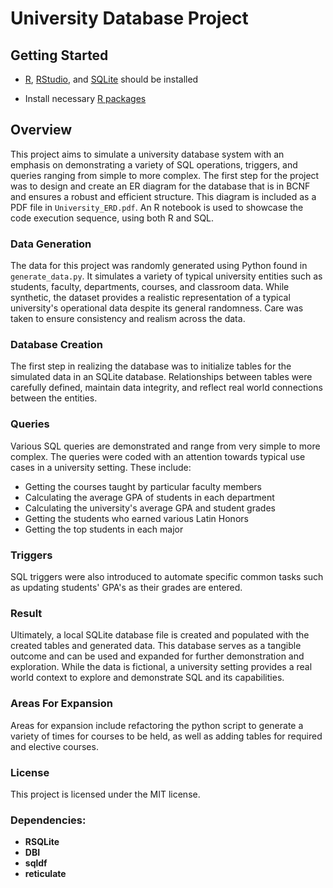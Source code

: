 # University Database Project

## Getting Started

- [R], [RStudio], and [SQLite] should be installed
  
- Install necessary [R packages](#dependencies)

## Overview

This project aims to simulate a university database system with an emphasis on demonstrating a variety of SQL operations, triggers, and queries ranging from simple to more complex. The first step for the project was to design and create an ER diagram for the database that is in BCNF and ensures a robust and efficient structure. This diagram is included as a PDF file in `University_ERD.pdf`. An R notebook is used to showcase the code execution sequence, using both R and SQL.

### Data Generation
The data for this project was randomly generated using Python found in `generate_data.py`. It simulates a variety of typical university entities such as students, faculty, departments, courses, and classroom data. While synthetic, the dataset provides a realistic representation of a typical university's operational data despite its general randomness. Care was taken to ensure consistency and realism across the data.

### Database Creation
The first step in realizing the database was to initialize tables for the simulated data in an SQLite database. Relationships between tables were carefully defined, maintain data integrity, and reflect real world connections between the entities.

### Queries
Various SQL queries are demonstrated and range from very simple to more complex. The queries were coded with an attention towards typical use cases in a university setting. These include:

- Getting the courses taught by particular faculty members
- Calculating the average GPA of students in each department
- Calculating the university's average GPA and student grades
- Getting the students who earned various Latin Honors
- Getting the top students in each major

### Triggers
SQL triggers were also introduced to automate specific common tasks such as updating students' GPA's as their grades are entered. 

### Result
Ultimately, a local SQLite database file is created and populated with the created tables and generated data. This database serves as a tangible outcome and can be used and expanded for further demonstration and exploration. While the data is fictional, a university setting provides a real world context to explore and demonstrate SQL and its capabilities.

### Areas For Expansion
Areas for expansion include refactoring the python script to generate a variety of times for courses to be held, as well as adding tables for required and elective courses.

### License
This project is licensed under the MIT license.

### Dependencies:
<a name="dependencies"></a>

- **RSQLite**
- **DBI**
- **sqldf**
- **reticulate**

[R]: https://www.r-project.org/about.html
[RStudio]: https://posit.co/download/rstudio-desktop/
[SQLite]: https://www.sqlite.org/index.html
